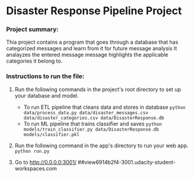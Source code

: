 # Disaster Response Pipeline Project

### Project summary:
Thia project contains a program that goes through a database that has categorized messages and learn from it for future message analysis
It analayzes the entered message message highlights the applicable categories it belong to.

### Instructions to run the file:
1. Run the following commands in the project's root directory to set up your database and model.

    - To run ETL pipeline that cleans data and stores in database
        `python data/process_data.py data/disaster_messages.csv data/disaster_categories.csv data/DisasterResponse.db`
    - To run ML pipeline that trains classifier and saves
        `python models/train_classifier.py data/DisasterResponse.db models/classifier.pkl`

2. Run the following command in the app's directory to run your web app.
    `python run.py`

3. Go to http://0.0.0.0:3001/
##view6914b2f4-3001.udacity-student-workspaces.com